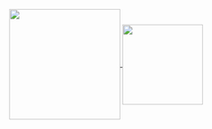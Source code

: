 <a href="https://github.com/anuraghazra/github-readme-stats">
  <img height=200 align="center" src="https://github-readme-stats.vercel.app/api?username=edwloef&theme=transparent" />
</a>
<a href="https://github.com/anuraghazra/github-readme-stats">
  <img height=145 align="center" src="https://github-readme-stats.vercel.app/api/top-langs?username=edwloef&layout=compact&theme=transparent&exclude_repo=muell-roboter-semi" />
</a>
